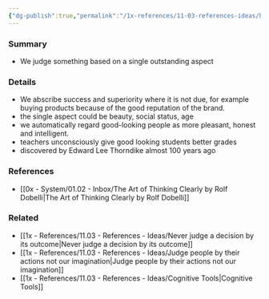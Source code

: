 ```yaml
---
{"dg-publish":true,"permalink":"/1x-references/11-03-references-ideas/halo-effect/","dgHomeLink":true,"dgPassFrontmatter":false,"dgShowBacklinks":true,"dgShowLocalGraph":false,"dgShowInlineTitle":true}
---
```



### Summary
- We judge something based on a single outstanding aspect 

### Details
- We abscribe  success and superiority where it is not due, for example buying products because of the good reputation of the brand.
- the single aspect could be beauty, social status, age
- we automatically regard good-looking people as more pleasant, honest and intelligent. 
- teachers unconsciously give good looking students better grades
- discovered by Edward Lee Thorndike almost 100 years ago

### References
- [[0x - System/01.02 - Inbox/The Art of Thinking Clearly by Rolf Dobelli|The Art of Thinking Clearly by Rolf Dobelli]]

### Related
- [[1x - References/11.03 - References - Ideas/Never judge a decision by its outcome|Never judge a decision by its outcome]]
- [[1x - References/11.03 - References - Ideas/Judge people by their actions not our imagination|Judge people by their actions not our imagination]]
- [[1x - References/11.03 - References - Ideas/Cognitive Tools|Cognitive Tools]]